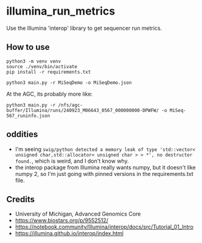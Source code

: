 # illumina_run_metrics
Use the Illumina 'interop' library to get sequencer run metrics.

## How to use
```shell
python3 -m venv venv
source ./venv/bin/activate
pip install -r requirements.txt
```
```shell
python3 main.py -r MiSeqDemo -o MiSeqDemo.json
```
At the AGC, its probably more like:
```shell
python3 main.py -r /nfs/agc-buffer/Illumina/runs/240923_M06643_0567_000000000-DPWFW/ -o MiSeq-567_runinfo.json
```

## oddities
- I'm seeing `swig/python detected a memory leak of type 'std::vector< unsigned char,std::allocator< unsigned char > > *', no destructor found.`, which is weird, and I don't know why.
- the interop package from Illumina really wants numpy, but it doesn't like numpy 2, so I'm just going with pinned versions in the requirements.txt file.

## Credits
- University of Michigan, Advanced Genomics Core
- https://www.biostars.org/p/9552512/
- https://notebook.community/Illumina/interop/docs/src/Tutorial_01_Intro
- https://illumina.github.io/interop/index.html
